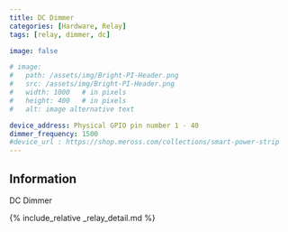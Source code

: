```yaml
---
title: DC Dimmer
categories: [Hardware, Relay]
tags: [relay, dimmer, dc]

image: false

# image:
#   path: /assets/img/Bright-PI-Header.png
#   src: /assets/img/Bright-PI-Header.png
#   width: 1000   # in pixels
#   height: 400   # in pixels
#   alt: image alternative text

device_address: Physical GPIO pin number 1 - 40
dimmer_frequency: 1500
#device_url : https://shop.meross.com/collections/smart-power-strip
---
```


## Information

DC Dimmer

{% include_relative _relay_detail.md %}
